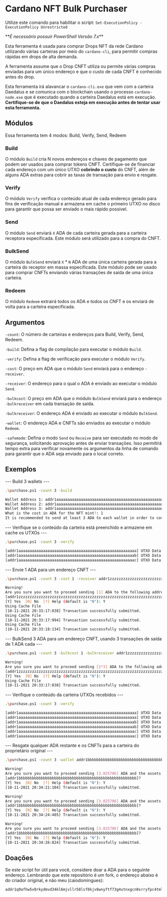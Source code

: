 # Cardano NFT Bulk Purchaser

Utilize este comando para habilitar o script: `Set-ExecutionPolicy -ExecutionPolicy Unrestricted`

\*\*_É necessário possuir PowerShell Versão 7.x_\*\*

Esta ferramenta é usada para comprar Drops NFT da rede Cardano utilizando várias carteiras por meio do `cardano-cli`, para permitir compras rápidas em drops de alta demanda.

A ferramenta assume que o Drop CNFT utiliza ou permite várias compras enviadas para um único endereço e que o custo de cada CNFT é conhecido antes do drop.

Esta ferramenta irá alavancar o `cardano-cli.exe` que vem com a carteira Daedalus e se comunica com o blockchain usando o processo `cardano-node.exe` que é executado quando a carteira Daedalus está em execução. **Certifique-se de que o Daedalus esteja em execução antes de tentar usar esta ferramenta.**

## Módulos

Essa ferramenta tem 4 modos: Build, Verify, Send, Redeem

### Build

O módulo `Build` cria N novos endereços e chaves de pagamento que podem ser usados para comprar tokens CNFT. Certifique-se de financiar cada endereço com um único UTXO **cobrindo o custo** do CNFT, além de alguns ADA extras para cobrir as taxas de transação para envio e resgate.

### Verify

O módulo `Verify` verifica o conteúdo atual de cada endereço gerado para fins de verificação manual e armazena em cache o primeiro UTXO no disco para garantir que possa ser enviado o mais rápido possível.

### Send

O módulo `Send` enviará `X` ADA de cada carteira gerada para a carteira receptora especificada. Este módulo será utilizado para a compra do CNFT.

### BulkSend

O módulo `BulkSend` enviará `X` \* `N` ADA de uma única carteira gerada para a carteira do receptor em massa especificada. Este módulo pode ser usado para comprar CNFTs enviando várias transações de saída de uma única carteira.

### Redeem

O módulo `Redeem` extrairá todos os ADA e todos os CNFT e os enviará de volta para a carteira especificada.

## Argumentos

`-count`: O número de carteiras e endereços para Build, Verify, Send, Redeem.

`-build`: Defina a flag de compilação para executar o módulo `Build`.

`-verify`: Defina a flag de verificação para executar o módulo `Verify`.

`-cost`: O preço em ADA que o módulo `Send` enviará para o endereço `-receiver`.

`-receiver`: O endereço para o qual o ADA é enviado ao executar o módulo `Send`.

`-bulkcost`: O preço em ADA que o módulo `BulkSend` enviará para o endereço `-bulkreceiver` em cada transação de saída.

`-bulkreceiver`: O endereço ADA é enviado ao executar o módulo `BulkSend`.

`-wallet`: O endereço ADA e CNFTs são enviados ao executar o módulo `Redeem`.

`-safemode`: Defina o modo `Send` ou `Receive` para ser executado no modo de segurança, solicitando aprovação antes de enviar transações. Isso permitirá tempo extra para verificar novamente os argumentos da linha de comando para garantir que o ADA seja enviado para o local correto.

## Exemplos

--- Build 3 wallets ---

```sh
.\purchase.ps1 -count 3 -build

Wallet Address 1: addr1aaaaaaaaaaaaaaaaaaaaaaaaaaaaaaaaaaaaaaaaaaaaaaaaaaaaa
Wallet Address 2: addr1aaaaaaaaaaaaaaaaaaaaaaaaaaaaaaaaaaaaaaaaaaaaaaaaaaaab
Wallet Address 3: addr1aaaaaaaaaaaaaaaaaaaaaaaaaaaaaaaaaaaaaaaaaaaaaaaaaaaac
What is the cost in ADA for the NFT mint?: 1
It is recommended to send at least 3 ADA to each wallet in order to cover transaction costs of sending and redeeming all assets.
```

--- Verifique se o conteúdo da carteira está preenchido e armazene em cache os UTXOs ---

```sh
.\purchase.ps1 -count 3 -verify

[addr1aaaaaaaaaaaaaaaaaaaaaaaaaaaaaaaaaaaaaaaaaaaaaaaaaaaaa] UTXO Data: Hash=3ee0391dbe1025eb78b28a45f84678e7c1b0e38d3628cd97eac5b317a4adb36c, Ix=0, Amount=3 ADA
[addr1aaaaaaaaaaaaaaaaaaaaaaaaaaaaaaaaaaaaaaaaaaaaaaaaaaaab] UTXO Data: Hash=6e04f8326e694aea13f25727cd4ce7d39eb8f63c0a6f546a8dd5007bb6cb2680, Ix=0, Amount=3 ADA
[addr1aaaaaaaaaaaaaaaaaaaaaaaaaaaaaaaaaaaaaaaaaaaaaaaaaaaac] UTXO Data: Hash=51a3a06daa64063d58c9991a2eeceb76bc5ba46439831a6bec1603e2f634a8e4, Ix=0, Amount=3 ADA

```

--- Envie 1 ADA para um endereço CNFT ---

```sh
.\purchase.ps1 -count 3 -cost 1 -receiver addr1zzzzzzzzzzzzzzzzzzzzzzzzzzzzzzzzzzzzzzzzzzzzzzzzzzzzzzzzzzzzzzzzzzzzzzzzzzzzzzzzzzzzzzzzzzzzzzzzzz -safemode

Warning!
Are you sure you want to proceed sending [1] ADA to the following address:
[addr1zzzzzzzzzzzzzzzzzzzzzzzzzzzzzzzzzzzzzzzzzzzzzzzzzzzzzzzzzzzzzzzzzzzzzzzzzzzzzzzzzzzzzzzzzzzzzzzzzz]?
[Y] Yes  [N] No  [?] Help (default is "N"): Y
Using Cache File
[10-11-2021 20:33:17:838] Transaction successfully submitted.
Using Cache File
[10-11-2021 20:33:17:994] Transaction successfully submitted.
Using Cache File
[10-11-2021 20:33:18:134] Transaction successfully submitted.
```

--- BulkSend 3 ADA para um endereço CNFT, usando 3 transações de saída de 1 ADA cada ---

```sh
.\purchase.ps1 -count 3 -bulkcost 1 -bulkreceiver addr1zzzzzzzzzzzzzzzzzzzzzzzzzzzzzzzzzzzzzzzzzzzzzzzzzzzzzzzzzzzzzzzzzzzzzzzzzzzzzzzzzzzzzzzzzzzzzzzzzz -safemode

Warning!
Are you sure you want to proceed sending [1*3] ADA to the following address:
[addr1zzzzzzzzzzzzzzzzzzzzzzzzzzzzzzzzzzzzzzzzzzzzzzzzzzzzzzzzzzzzzzzzzzzzzzzzzzzzzzzzzzzzzzzzzzzzzzzzzz]?
[Y] Yes  [N] No  [?] Help (default is "N"): Y
Using Cache File
[10-11-2021 20:33:17:838] Transaction successfully submitted.
```

--- Verifique o conteúdo da carteira UTXOs recebidos ---

```sh
.\purchase.ps1 -count 3 -verify

[addr1aaaaaaaaaaaaaaaaaaaaaaaaaaaaaaaaaaaaaaaaaaaaaaaaaaaaa] UTXO Data: Hash=47e8be3e57052a64de982398110aa4b78538f728a06f20ec49f75ebde6401115, Ix=1, Amount=1.824731 ADA
[addr1aaaaaaaaaaaaaaaaaaaaaaaaaaaaaaaaaaaaaaaaaaaaaaaaaaaaa] UTXO Data: Hash=e3b3bfbf2e688bfb9451319c9804cc5003d2b34eba860832de02d11e558571be, Ix=0, Amount=1.37928 ADA, Tokens=[1 tttttttttttttttttttttttttttttttttttttttttttttttttttttttt.TOKEN1]
[addr1aaaaaaaaaaaaaaaaaaaaaaaaaaaaaaaaaaaaaaaaaaaaaaaaaaaab] UTXO Data: Hash=4dfedb8a1344fea885fbb7e60f0af3e06f760995b9e7da84e154180d1efe651c, Ix=1, Amount=1.824731 ADA
[addr1aaaaaaaaaaaaaaaaaaaaaaaaaaaaaaaaaaaaaaaaaaaaaaaaaaaab] UTXO Data: Hash=d87a8599c46780dfc22e33b6f8234862974262dc607584756a88b64a31557abb, Ix=0, Amount=1.37928 ADA, Tokens=[1 tttttttttttttttttttttttttttttttttttttttttttttttttttttttt.TOKEN2]
[addr1aaaaaaaaaaaaaaaaaaaaaaaaaaaaaaaaaaaaaaaaaaaaaaaaaaaac] UTXO Data: Hash=4f0ef523cd03a9b2a999e138bd76eab9b95846ddc601256d16b25aff5ca82a8a, Ix=0, Amount=1.37928 ADA, Tokens=[1 tttttttttttttttttttttttttttttttttttttttttttttttttttttttt.TOKEN3]
[addr1aaaaaaaaaaaaaaaaaaaaaaaaaaaaaaaaaaaaaaaaaaaaaaaaaaaac] UTXO Data: Hash=c81c25bee1a4b8d451374d8e16e03b694fdc9be87bbf2b29c9e6ac044d0e83a7, Ix=1, Amount=1.824731 ADA
```

--- Resgate qualquer ADA restante e os CNFTs para a carteira do proprietário original ---

```sh
.\purchase.ps1 -count 3 -wallet addr1bbbbbbbbbbbbbbbbbbbbbbbbbbbbbbbbbbbbbbbbbbbbbbbbbbbbb

Warning!
Are you sure you want to proceed sending [3.025706] ADA and the assets [1 tttttttttttttttttttttttttttttttttttttttttttttttttttttttt.TOKEN1] to the following address:
[addr1bbbbbbbbbbbbbbbbbbbbbbbbbbbbbbbbbbbbbbbbbbbbbbbbbbbbb]?
[Y] Yes  [N] No  [?] Help (default is "N"): Y
[10-11-2021 20:34:21:104] Transaction successfully submitted.

Warning!
Are you sure you want to proceed sending [3.025706] ADA and the assets [1 tttttttttttttttttttttttttttttttttttttttttttttttttttttttt.TOKEN2] to the following address:
[addr1bbbbbbbbbbbbbbbbbbbbbbbbbbbbbbbbbbbbbbbbbbbbbbbbbbbbb]?
[Y] Yes  [N] No  [?] Help (default is "N"): Y
[10-11-2021 20:34:24:485] Transaction successfully submitted.

Warning!
Are you sure you want to proceed sending [3.025706] ADA and the assets [1 tttttttttttttttttttttttttttttttttttttttttttttttttttttttt.TOKEN3] to the following address:
[addr1bbbbbbbbbbbbbbbbbbbbbbbbbbbbbbbbbbbbbbbbbbbbbbbbbbbbb]?
[Y] Yes  [N] No  [?] Help (default is "N"): Y
[10-11-2021 20:34:26:824] Transaction successfully submitted.
```

## Doações

Se este script for útil para você, considere doar a ADA para o seguinte endereço. Lembrando que este repositório é um fork, o endereço abaixo é do criador original, e não meu (caiodomingues):

```txt
addr1q9afhw5v8rkydmvd34kl6mjvllr58lsf8kjv8wnyftf73g4utnxgcn0srryfpc4tmlq0n9lr9w5uhzqax88dneyhs48q84wugk
```
